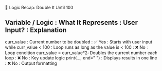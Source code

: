 🧠 Logic Recap: Double It Until 100

Variable / Logic         : What It Represents                            : User Input? : Explanation
----------------------------------------------------------------------------------------------------------
curr_value               : Current number to be doubled                   : ✅ Yes       : Starts with user input
while curr_value < 100   : Loop runs as long as the value is < 100       : ❌ No        : Loop condition
curr_value = curr_value*2: Doubles the current number each loop          : ❌ No        : Key update logic
print(..., end=" ")      : Displays results in one line                  : ❌ No        : Output formatting
